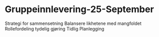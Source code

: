 # Gruppeinnlevering-25-September
Strategi for sammensetning
Balansere likhetene med mangfoldet
Rollefordeling tydelig gjøring
Tidlig Planlegging

